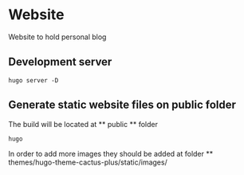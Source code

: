 # Website

Website to hold personal blog

## Development server

```
hugo server -D
```

## Generate static website files on public folder

The build will be located at ** public ** folder

```Bash 
hugo
```

In order to add more images they should be added at folder ** themes/hugo-theme-cactus-plus/static/images/
